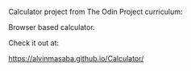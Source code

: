 Calculator project from The Odin Project curriculum:

Browser based calculator.

Check it out at: 

https://alvinmasaba.github.io/Calculator/
